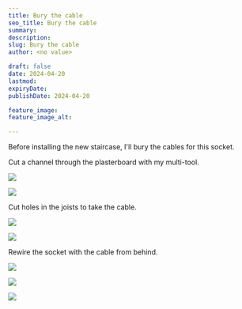 ```yaml
---
title: Bury the cable
seo_title: Bury the cable
summary: 
description: 
slug: Bury the cable
author: <no value>

draft: false
date: 2024-04-20
lastmod: 
expiryDate: 
publishDate: 2024-04-20

feature_image: 
feature_image_alt: 

---
```

Before installing the new staircase, I'll bury the cables for this socket.

Cut a channel through the plasterboard with my multi-tool.

![](/images/6893.jpeg)

![](/images/6899.jpeg)

Cut holes in the joists to take the cable.

![](/images/6903.jpeg)

![](/images/6901.jpeg)

Rewire the socket with the cable from behind.

![](/images/6904.jpeg)

![](/images/0598.jpeg)

![](/images/0599.jpeg)